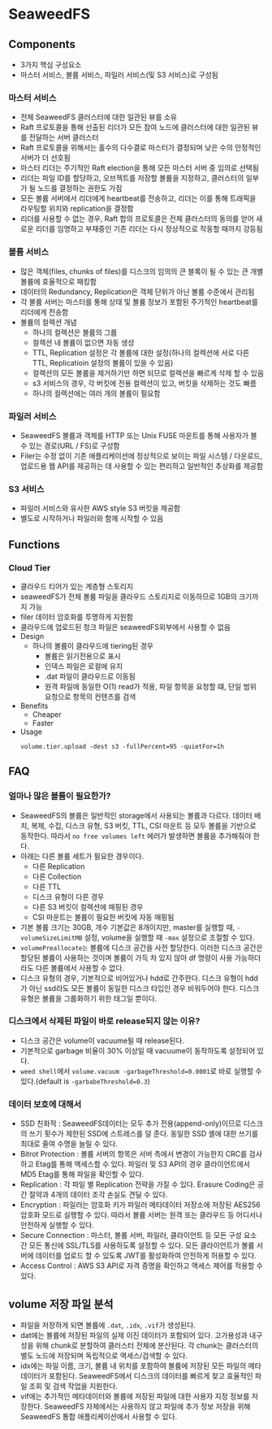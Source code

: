 # SeaweedFS

## Components
- 3가지 핵심 구성요소
- 마스터 서비스, 볼륨 서비스, 파일러 서비스(및 S3 서비스)로 구성됨
### 마스터 서비스
- 전체 SeaweedFS 클러스터에 대한 일관된 뷰를 소유
- Raft 프로토콜을 통해 선출된 리더가 모든 참여 노드에 클러스터에 대한 일관된 뷰를 전달하는 서버 클러스터
- Raft 프로토콜을 위해서는 홀수의 다수결로 마스터가 결정되며 낮은 수의 안정적인 서버가 더 선호됨
- 마스터 리더는 주기적인 Raft election을 통해 모든 마스터 서버 중 임의로 선택됨
- 리더는 파일 ID를 할당하고, 오브젝트를 저장할 볼륨을 지정하고, 클러스터의 일부가 될 노드를 결정하는 권한도 가짐
- 모든 볼륨 서버에서 리더에게 heartbeat를 전송하고, 리더는 이를 통해 트래픽을 라우팅할 위치와 replication을 결정함
- 리더를 사용할 수 없는 경우, Raft 합의 프로토콜은 전체 클러스터의 동의를 얻어 새로운 리더를 임명하고 부재중인 기존 리더는 다시 정상적으로 작동할 때까지 강등됨
### 볼륨 서비스
- 많은 객체(files, chunks of files)를 디스크의 임의의 큰 블록이 될 수 있는 큰 개별 볼륨에 효율적으로 패킹함
- 데이터의 Redundancy, Replication은 객체 단위가 아닌 볼륨 수준에서 관리됨
- 각 볼륨 서버는 마스터를 통해 상태 및 볼륨 정보가 포함된 주기적인 heartbeat를 리더에게 전송함
- 볼륨의 컬렉션 개념
    - 하나의 컬렉션은 볼륨의 그룹
    - 컬렉션 내 볼륨이 없으면 자동 생성
    - TTL, Replication 설정은 각 볼륨에 대한 설정(하나의 컬렉션에 서로 다른 TTL, Replicatioin 설정의 볼륨이 있을 수 있음)
    - 컬렉션의 모든 볼륨을 제거하기만 하면 되므로 컬렉션을 빠르게 삭제 할 수 있음
    - s3 서비스의 경우, 각 버킷에 전용 컬렉션이 있고, 버킷을 삭제하는 것도 빠름
    - 하나의 컬렉션에는 여러 개의 볼륨이 필요함

### 파일러 서비스
- SeaweedFS 볼륨과 객체를 HTTP 또는 Unix FUSE 마운트를 통해 사용자가 볼 수 있는 경로(URL / FS)로 구성함
- Filer는 수정 없이 기존 애플리케이션에 정상적으로 보이는 파일 시스템 / 다운로드, 업로드용 웹 API를 제공하는 데 사용할 수 있는 편리하고 일반적인 추상화를 제공함
### S3 서비스
- 파일러 서비스와 유사한 AWS style S3 버킷을 제공함
- 별도로 시작하거나 파일러와 함께 시작할 수 있음

## Functions
### Cloud Tier
- 클라우드 티어가 있는 계층형 스토리지
- seaweedFS가 전체 볼륨 파일을 클라우드 스토리지로 이동하므로 1GB의 크기까지 가능
- filer 데이터 암호화를 투명하게 지원함
- 클라우드에 업로드된 청크 파일은 seaweedFS외부에서 사용할 수 없음
- Design
    - 하나의 볼륨이 클라우드에 tiering된 경우
        - 볼륨은 읽기전용으로 표시
        - 인덱스 파일은 로컬에 유지
        - .dat 파일이 클라우드로 이동됨
        - 원격 파일에 동일한 O(1) read가 적용, 파일 항목을 요청할 떄, 단일 범위 요청으로 항목의 컨텐츠를 검색
- Benefits
    - Cheaper
    - Faster
- Usage
    ```
    volume.tier.upload -dest s3 -fullPercent=95 -quietFor=1h
    ```

## FAQ
### 얼마나 많은 볼륨이 필요한가?
- SeaweedFS의 볼륨은 일반적인 storage에서 사용되는 볼륨과 다르다. 데이터 배치, 복제, 수집, 디스크 유형, S3 버킷, TTL, CSI 마운트 등 모두 볼륨을 기반으로 동작한다. 따라서 `no free volumes left` 에러가 발생하면 볼륨을 추가해줘야 한다. 
- 아래는 다른 볼륨 세트가 필요한 경우이다.
    - 다른 Replication
    - 다른 Collection
    - 다른 TTL
    - 디스크 유형이 다른 경우
    - 다른 S3 버킷이 컬렉션에 매핑된 경우
    - CSI 마운트는 볼륨이 필요한 버킷에 자동 매핑됨
- 기본 볼륨 크기는 30GB, 개수 기본값은 8개이지만, master를 실행할 때, `-volumeSizeLimitMB` 설정, volume을 실행할 때 `-max` 설정으로 조절할 수 있다.
- `volumePreallocate는` 볼륨에 디스크 공간을 사전 할당한다. 이러한 디스크 공간은 할당된 볼륨이 사용하는 것이며 볼륨이 가득 차 있지 않아 df 명령이 사용 가능하더라도 다른 볼륨에서 사용할 수 없다.
- 디스크 유형의 경우, 기본적으로 비어있거나 hdd로 간주한다. 디스크 유형이 hdd가 아닌 ssd라도 모든 볼륨이 동일한 디스크 타입인 경우 비워두어야 한다. 디스크 유형은 볼륨을 그룹화하기 위한 태그일 뿐이다.
### 디스크에서 삭제된 파일이 바로 release되지 않는 이유?
- 디스크 공간은 volume이 vacuume될 때 release된다.
- 기본적으로 garbage 비율이 30% 이상일 때 vacuume이 동작하도록 설정되어 있다.
- `weed shell`에서 `volume.vacuum -garbageThreshold=0.0001`로 바로 실행할 수 있다.(default is `-garbabeThreshold=0.3`)
### 데이터 보호에 대해서
- SSD 친화적 : SeaweedFS데이터는 모두 추가 전용(append-only)이므로 디스크의 쓰기 횟수가 제한된 SSD에 스트레스를 덜 준다. 동일한 SSD 셸에 대한 쓰기를 최대로 줄여 수명을 늘릴 수 있다.
- Bitrot Protection : 볼륨 서버의 항목은 서버 측에서 변경이 가능한지 CRC를 검사하고 Etag를 통해 액세스할 수 있다. 파일러 및 S3 API의 경우 클라이언트에서 MD5 Etag를 통해 파일을 확인할 수 있다.
- Replication : 각 파일 별 Replication 전략을 가질 수 있다. Erasure Coding은 공간 절약과 4개의 데이터 조각 손실도 견딜 수 있다.
- Encryption : 파일러는 암호화 키가 파일러 메타데이터 저장소에 저장된 AES256 암호화 모드로 실행할 수 있다. 따라서 볼륨 서버는 원격 또는 클라우드 등 어디서나 안전하게 실행할 수 있다. 
- Secure Connection : 마스터, 볼륨 서버, 파일러, 클라이언트 등 모든 구성 요소 간 모든 통신에 SSL/TLS를 사용하도록 설정할 수 있다. 모든 클라이언트가 볼륨 서버에 데이터를 업로드 할 수 있도록 JWT를 활성화하여 안전하게 허용할 수 있다.
- Access Control : AWS S3 API로 자격 증명을 확인하고 액세스 제어를 적용할 수 있다.

## volume 저장 파일 분석
- 파일을 저장하게 되면 볼륨에 `.dat`, `.idx`, `.vif`가 생성된다.
- dat에는 볼륨에 저장된 파일의 실제 이진 데이터가 포함되어 있다. 고가용성과 내구성을 위해 chunk로 분할하여 클러스터 전체에 분산된다. 각 chunk는 클러스터의 별도 노드에 저장되며 독립적으로 액세스/검색할 수 있다.
- idx에는 파일 이름, 크기, 볼륨 내 위치를 포함하여 볼륨에 저장된 모든 파일의 메타데이터가 포함된다. SeaweedFS에서 디스크의 데이터를 빠르게 찾고 효율적인 파일 조회 및 검색 작업을 지원한다.
- vif에는 추가적인 메타데이터와 볼륨에 저장된 파일에 대한 사용자 지정 정보를 저장한다. SeaweedFS 자체에서는 사용하지 않고 파일에 추가 정보 저장을 위해 SeaweedFS 통합 애플리케이션에서 사용할 수 있다.